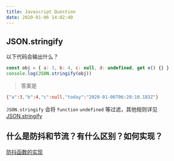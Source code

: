 ```yaml
---
title: Javascript Question
date: 2020-01-06 14:02:40
---
```


## JSON.stringify

以下代码会输出什么？

```js
const obj = { a: 3, b: 4, c: null, d: undefined, get e() {} }
console.log(JSON.stringify(obj))
```

> 答案是

```bash
{"a":3,"b":4,"c":null,"today":"2020-01-06T06:20:10.183Z"}
```

`JSON.stringify` 会将 `function` `undefined` 等过滤，其他规则详见 [JSON.stringify](https://developer.mozilla.org/zh-CN/docs/Web/JavaScript/Reference/Global_Objects/JSON/stringify)

## 什么是防抖和节流？有什么区别？如何实现？

[防抖函数的实现](/javascript/debounce)
